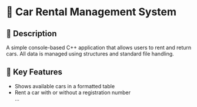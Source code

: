 # 🚗 Car Rental Management System

## 📌 Description  
A simple console-based C++ application that allows users to rent and return cars. All data is managed using structures and standard file handling.

## 🔑 Key Features  
- Shows available cars in a formatted table  
- Rent a car with or without a registration number  
...
